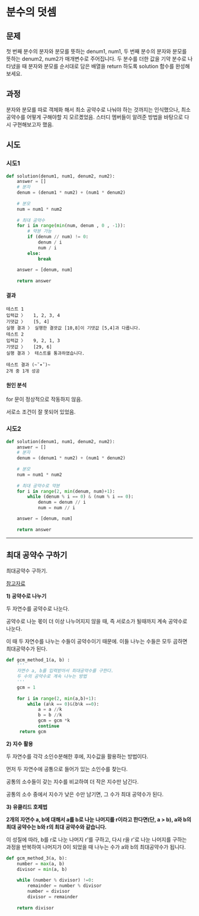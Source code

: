 # 분수의 덧셈

## 문제
첫 번째 분수의 분자와 분모를 뜻하는 denum1, num1, 두 번째 분수의 분자와 분모를 뜻하는 denum2, num2가 매개변수로 주어집니다. 
두 분수를 더한 값을 기약 분수로 나타냈을 때 분자와 분모를 순서대로 담은 배열을 return 하도록 solution 함수를 완성해보세요.

## 과정
분자와 분모를 따로 객체화 해서 최소 공약수로 나눠야 하는 것까지는 인식했으나, 
최소 공약수를 어떻게 구해야할 지 모르곘었음.
스터디 멤버들이 알려준 방법을 바탕으로 다시 구현해보고자 했음.

## 시도

### 시도1
```python
def solution(denum1, num1, denum2, num2):
    answer = []
    # 분자 
    denum = (denum1 * num2) + (num1 * denum2)
    
    # 분모
    num = num1 * num2
    
    # 최대 공약수
    for i in range(min(num, denum , 0 , -1)):
        # 약분 가능
        if (denum // num) != 0:
            denum / i
            num / i
        else:
            break
    
    answer = [denum, num]
    
    return answer

```
#### 결과
```
테스트 1
입력값 〉	1, 2, 3, 4
기댓값 〉	[5, 4]
실행 결과 〉	실행한 결괏값 [10,8]이 기댓값 [5,4]과 다릅니다.
테스트 2
입력값 〉	9, 2, 1, 3
기댓값 〉	[29, 6]
실행 결과 〉	테스트를 통과하였습니다.

테스트 결과 (~˘▾˘)~
2개 중 1개 성공
```
#### 원인 분석

for 문이 정상적으로 작동하지 않음.

서로소 조건이 잘 못되어 있었음.



### 시도2

```python
def solution(denum1, num1, denum2, num2):
    answer = []
    # 분자 
    denum = (denum1 * num2) + (num1 * denum2)
    
    # 분모
    num = num1 * num2
    
    # 최대 공약수로 약분
    for i in range(2, min(denum, num)+1):
        while (denum % i == 0) & (num % i == 0):
            denum = denum // i
            num = num // i

    answer = [denum, num]
    
    return answer
```







---



## 최대 공약수 구하기

최대공약수 구하기.

[참고자료](https://m.blog.naver.com/okkam76/221306562506)

**1) 공약수로 나누기**

두 자연수를 공약수로 나눈다.

공약수로 나눈 몫이 더 이상 나누어지지 않을 때, 즉 서로소가 될때까지 계속 공약수로 나눈다.

이 때 두 자연수를 나누는 수들이 공약수이기 때문에. 이들 나누는 수들은 모두 곱하면 최대공약수가 된다.

```python
def gcm_method_1(a, b) :
    '''
    자연수 a, b를 입력받아서 최대공약수를 구한다.
    두 수의 공약수로 계속 나누는 방법
    '''
    gcm = 1
    
    for i in range(2, min(a,b)+1):
        while (a%k == 0)&(b%k ==0):
            a = a //k
            b = b //k
            gcm = gcm *k
            continue
     return gcm

```

**2) 지수 활용**

두 자연수를 각각 소인수분해한 후에, 지수값을 활용하는 방법이다.

먼저 두 자연수에 공통으로 들어가 있는 소인수를 찾는다.

공통의 소수들이 갖는 지수를 비교하여 더 작은 지수만 남긴다.

공통의 소수 중에서 지수가 낮은 수만 남기면, 그 수가 최대 공약수가 된다.



**3) 유클리드 호제법**    

**2개의 자연수 a, b에 대해서 a를 b로 나눈 나머지를 r이라고 한다면(단, a > b), a와 b의 최대 공약수는 b와 r의 최대 공약수와 같습니다.**

이 성질에 따라, b를 r로 나눈 나머지 r'를 구하고, 다시 r을 r'로 나눈 나머지를 구하는 과정을 반복하여 나머지가 0이 되었을 때 나누는 수가 a와 b의 최대공약수가 됩니다.

```python
def gcm_method_3(a, b):
    number = max(a, b)
    divisor = min(a, b)
    
    while (number % divisor) !=0:
        remainder = number % divisor
        number = divisor
        divisor = remainder
        
    return divisor
```

